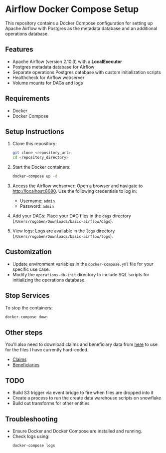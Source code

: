 # Airflow Docker Compose Setup

This repository contains a Docker Compose configuration for setting up Apache Airflow with Postgres as the metadata database and an additional operations database.

## Features
- Apache Airflow (version 2.10.3) with a **LocalExecutor**
- Postgres metadata database for Airflow
- Separate operations Postgres database with custom initialization scripts
- Healthcheck for Airflow webserver
- Volume mounts for DAGs and logs

## Requirements
- Docker
- Docker Compose

## Setup Instructions
1. Clone this repository:
   ```bash
   git clone <repository_url>
   cd <repository_directory>
   ```

2. Start the Docker containers:
   ```bash
   docker-compose up -d
   ```

3. Access the Airflow webserver:
   Open a browser and navigate to [http://localhost:8080](http://localhost:8080). Use the following credentials to log in:
   - Username: `admin`
   - Password: `admin`

4. Add your DAGs:
   Place your DAG files in the `dags` directory (`/Users/rogoben/Downloads/basic-airflow/dags`).

5. View logs:
   Logs are available in the `logs` directory (`/Users/rogoben/Downloads/basic-airflow/logs`).

## Customization
- Update environment variables in the `docker-compose.yml` file for your specific use case.
- Modify the `operations-db-init` directory to include SQL scripts for initializing the operations database.

## Stop Services
To stop the containers:
```bash
docker-compose down
```

## Other steps
You'll also need to download claims and beneficiary data from [here](https://data.cms.gov/collection/synthetic-medicare-enrollment-fee-for-service-claims-and-prescription-drug-event) to use for the files I have currently hard-coded.

- [Claims](https://data.cms.gov/sites/default/files/2023-04/67157de9-d962-4af0-bf0e-3578b3afec58/inpatient.csv)
- [Beneficiaries](https://data.cms.gov/sites/default/files/2023-04/d5da04d5-61c8-4174-be11-02d0f58217e7/beneficiary_2015.csv)

## TODO
- Build S3 trigger via event bridge to fire when files are dropped into it
- Create a process to run the create data warehouse scripts on snowflake
- Build out transforms for other entities

## Troubleshooting
- Ensure Docker and Docker Compose are installed and running.
- Check logs using:
  ```bash
  docker-compose logs
  ```


